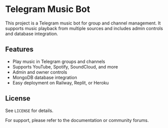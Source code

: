 
# Telegram Music Bot

This project is a Telegram music bot for group and channel management. It supports music playback from multiple sources and includes admin controls and database integration.

## Features
- Play music in Telegram groups and channels
- Supports YouTube, Spotify, SoundCloud, and more
- Admin and owner controls
- MongoDB database integration
- Easy deployment on Railway, Replit, or Heroku

## License
See `LICENSE` for details.

For support, please refer to the documentation or community forums.
